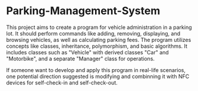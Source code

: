 # Parking-Management-System
This project aims to create a program for vehicle administration in a parking lot. It should perform commands like adding, removing, displaying, and browsing vehicles, as well as calculating parking fees. The program utilizes concepts like classes, inheritance, polymorphism, and basic algorithms. It includes classes such as "Vehicle" with derived classes "Car" and "Motorbike", and a separate "Manager" class for operations.  
  
If someone want to develop and apply this program in real-life scenarios, one potential direction suggested is modifying and combinning it with NFC devices for self-check-in and self-check-out.
